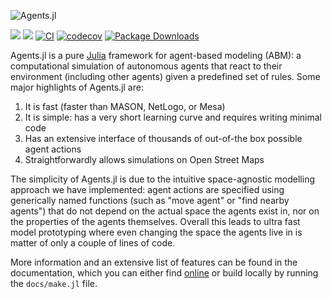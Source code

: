 ![Agents.jl](https://github.com/JuliaDynamics/JuliaDynamics/blob/master/videos/agents/agents4_logo.gif?raw=true)

[![](https://img.shields.io/badge/docs-stable-blue.svg)](https://JuliaDynamics.github.io/Agents.jl/stable)
[![](https://img.shields.io/badge/DOI-10.1177/00375497211068820-purple)](https://journals.sagepub.com/doi/10.1177/00375497211068820)
[![CI](https://github.com/JuliaDynamics/Agents.jl/workflows/CI/badge.svg)](https://github.com/JuliaDynamics/Agents.jl/actions?query=workflow%3ACI)
[![codecov](https://codecov.io/gh/JuliaDynamics/Agents.jl/branch/main/graph/badge.svg)](https://codecov.io/gh/JuliaDynamics/Agents.jl)
[![Package Downloads](https://shields.io/endpoint?url=https://pkgs.genieframework.com/api/v1/badge/Agents)](https://pkgs.genieframework.com?packages=Agents)

Agents.jl is a pure [Julia](https://julialang.org/) framework for agent-based modeling (ABM): a computational simulation of autonomous agents that react to their environment (including other agents) given a predefined set of rules.
Some major highlights of Agents.jl are:

1. It is fast (faster than MASON, NetLogo, or Mesa)
2. It is simple: has a very short learning curve and requires writing minimal code
3. Has an extensive interface of thousands of out-of-the box possible agent actions
4. Straightforwardly allows simulations on Open Street Maps

The simplicity of Agents.jl is due to the intuitive space-agnostic modelling approach we have implemented: agent actions are specified using generically named functions (such as "move agent" or "find nearby agents") that do not depend on the actual space the agents exist in, nor on the properties of the agents themselves. Overall this leads to ultra fast model prototyping where even changing the space the agents live in is matter of only a couple of lines of code.

More information and an extensive list of features can be found in the documentation, which you can either find [online](https://juliadynamics.github.io/Agents.jl/stable/) or build locally by running the `docs/make.jl` file.
